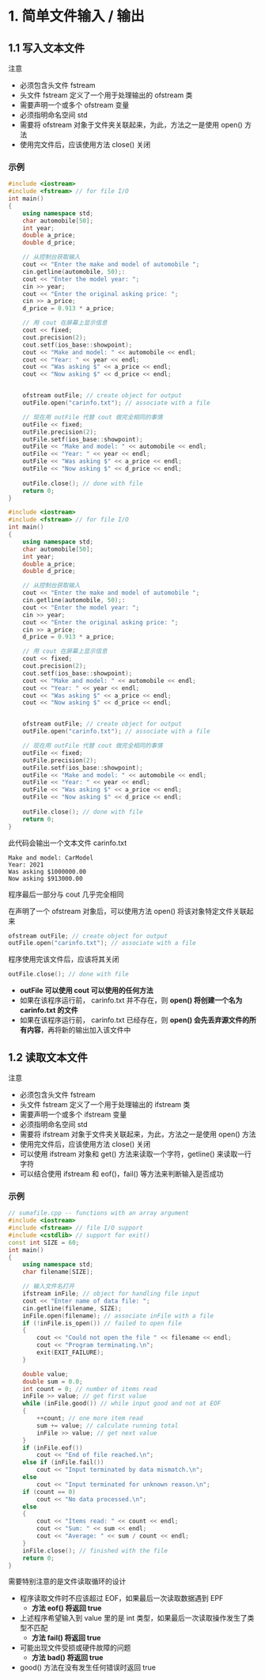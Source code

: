 # 1. 简单文件输入 / 输出

## 1.1 写入文本文件

注意

* 必须包含头文件 fstream
* 头文件 fstream 定义了一个用于处理输出的 ofstream 类
* 需要声明一个或多个 ofstream 变量
* 必须指明命名空间 std
* 需要将 ofstream 对象于文件夹关联起来，为此，方法之一是使用 open\(\) 方法
* 使用完文件后，应该使用方法 close\(\) 关闭

### 示例

```cpp
#include <iostream>
#include <fstream> // for file I/O
int main()
{
    using namespace std;
    char automobile[50];
    int year;
    double a_price;
    double d_price;

    // 从控制台获取输入
    cout << "Enter the make and model of automobile ";
    cin.getline(automobile, 50);:
    cout << "Enter the model year: ";
    cin >> year;
    cout << "Enter the original asking price: ";
    cin >> a_price;
    d_price = 0.913 * a_price;

    // 用 cout 在屏幕上显示信息
    cout << fixed;
    cout.precision(2);
    cout.setf(ios_base::showpoint);
    cout << "Make and model: " << automobile << endl;
    cout << "Year: " << year << endl;
    cout << "Was asking $" << a_price << endl;
    cout << "Now asking $" << d_price << endl;


    ofstream outFile; // create object for output
    outFile.open("carinfo.txt"); // associate with a file

    // 现在用 outFile 代替 cout 做完全相同的事情
    outFile << fixed;
    outFile.precision(2);
    outFile.setf(ios_base::showpoint);
    outFile << "Make and model: " << automobile << endl;
    outFile << "Year: " << year << endl;
    outFile << "Was asking $" << a_price << endl;
    outFile << "Now asking $" << d_price << endl;
    
    outFile.close(); // done with file
    return 0;
}
```

```cpp
#include <iostream>
#include <fstream> // for file I/O
int main()
{
    using namespace std;
    char automobile[50];
    int year;
    double a_price;
    double d_price;

    // 从控制台获取输入
    cout << "Enter the make and model of automobile ";
    cin.getline(automobile, 50);:
    cout << "Enter the model year: ";
    cin >> year;
    cout << "Enter the original asking price: ";
    cin >> a_price;
    d_price = 0.913 * a_price;

    // 用 cout 在屏幕上显示信息
    cout << fixed;
    cout.precision(2);
    cout.setf(ios_base::showpoint);
    cout << "Make and model: " << automobile << endl;
    cout << "Year: " << year << endl;
    cout << "Was asking $" << a_price << endl;
    cout << "Now asking $" << d_price << endl;


    ofstream outFile; // create object for output
    outFile.open("carinfo.txt"); // associate with a file

    // 现在用 outFile 代替 cout 做完全相同的事情
    outFile << fixed;
    outFile.precision(2);
    outFile.setf(ios_base::showpoint);
    outFile << "Make and model: " << automobile << endl;
    outFile << "Year: " << year << endl;
    outFile << "Was asking $" << a_price << endl;
    outFile << "Now asking $" << d_price << endl;
    
    outFile.close(); // done with file
    return 0;
}
```

此代码会输出一个文本文件 carinfo.txt

```aspnet
Make and model: CarModel
Year: 2021
Was asking $1000000.00
Now asking $913000.00
```

程序最后一部分与 cout 几乎完全相同

在声明了一个 ofstream 对象后，可以使用方法 open\(\) 将该对象特定文件关联起来

```cpp
ofstream outFile; // create object for output
outFile.open("carinfo.txt"); // associate with a file
```

程序使用完该文件后，应该将其关闭

```cpp
outFile.close(); // done with file
```

* **outFile 可以使用 cout 可以使用的任何方法**
* 如果在该程序运行前， carinfo.txt 并不存在，则 **open\(\) 将创建一个名为 carinfo.txt 的文件**
* 如果在该程序运行前， carinfo.txt 已经存在，则 **open\(\) 会先丢弃源文件的所有内容**，再将新的输出加入该文件中

## 1.2 读取文本文件

注意

* 必须包含头文件 fstream
* 头文件 fstream 定义了一个用于处理输出的 ifstream 类
* 需要声明一个或多个 ifstream 变量
* 必须指明命名空间 std
* 需要将 ifstream 对象于文件夹关联起来，为此，方法之一是使用 open\(\) 方法
* 使用完文件后，应该使用方法 close\(\) 关闭
* 可以使用 ifstream 对象和 get\(\) 方法来读取一个字符，getline\(\) 来读取一行字符
* 可以结合使用 ifstream 和 eof\(\)，fail\(\) 等方法来判断输入是否成功

### 示例

```cpp
// sumafile.cpp -- functions with an array argument
#include <iostream>
#include <fstream> // file I/O support
#include <cstdlib> // support for exit()
const int SIZE = 60;
int main()
{
    using namespace std;
    char filename[SIZE];

    // 输入文件名打开
    ifstream inFile; // object for handling file input
    cout << "Enter name of data file: ";
    cin.getline(filename, SIZE);
    inFile.open(filename); // associate inFile with a file
    if (!inFile.is_open()) // failed to open file
    {
        cout << "Could not open the file " << filename << endl;
        cout << "Program terminating.\n";
        exit(EXIT_FAILURE);
    }

    double value;
    double sum = 0.0;
    int count = 0; // number of items read
    inFile >> value; // get first value
    while (inFile.good()) // while input good and not at EOF
    {
        ++count; // one more item read
        sum += value; // calculate running total
        inFile >> value; // get next value
    }
    if (inFile.eof())
        cout << "End of file reached.\n";
    else if (inFile.fail())
        cout << "Input terminated by data mismatch.\n";
    else
        cout << "Input terminated for unknown reason.\n";
    if (count == 0)
        cout << "No data processed.\n";
    else
    {
        cout << "Items read: " << count << endl;
        cout << "Sum: " << sum << endl;
        cout << "Average: " << sum / count << endl;
    }
    inFile.close(); // finished with the file
    return 0;
}
```

需要特别注意的是文件读取循环的设计

* 程序读取文件时不应该超过 EOF，如果最后一次读取数据遇到 EPF
  * **方法 eof\(\) 将返回 true**
* 上述程序希望输入到 value 里的是 int 类型，如果最后一次读取操作发生了类型不匹配
  * **方法 fail\(\) 将返回 true**
* 可能出现文件受损或硬件故障的问题
  * **方法 bad\(\) 将返回 true**
* good\(\) 方法在没有发生任何错误时返回 true





